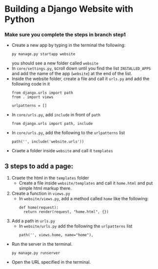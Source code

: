 # Building a Django Website with Python

### Make sure you complete the steps in branch step1

  
- Create a new app by typing in the terminal the following:
    ```
    py manage.py startapp website
    ```
    you should see a new folder called `website`
- In `core/settings.py`, scroll down until you find the list `INSTALLED_APPS` and add the name of the app (`website`) at the end of the list.
- Inside the website folder, create a file and call it `urls.py` and add the following code in it
    ```
    from django.urls import path
    from . import views
    
    urlpatterns = []
    ```
- In `core/urls.py`, add `include` in front of `path`
    ```
    from django.urls import path, include
    ```
- In `core/urls.py`, add the following to the `urlpatterns` list
    ```
    path('', include('website.urls'))
    ```
- Craete a folder inside `website` and call it `templates`

## 3 steps to add a page:

1. Craete the html in the `templates` folder
    - Create a file inside `website/templates` and call it `home.html` and put simple html markup there.
2. Create a function in `views.py`
    - In `website/views.py`, add a method called `home` like the following:
        ```
        def home(request):
          return render(request, "home.html", {})
        ```
3. Add a path in `urls.py`
    - In `website/urls.py` add the following the `urlpatterns` list
        ```
        path('', views.home, name="home"),
        ```
- Run the server in the terminal.
  ```
  py manage.py runserver
  ```
- Open the URL specified in the terminal.
